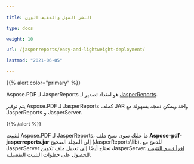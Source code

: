 ```yaml
---
  
title: النشر السهل والخفيف الوزن

type: docs

weight: 10

url: /jasperreports/easy-and-lightweight-deployment/

lastmod: "2021-06-05"

---
```




{{% alert color="primary" %}}



Aspose.PDF لـ JasperReports هو امتداد تصدير لـ [JasperReports](http://www.jaspersoft.com/jasperreports).



يتم توفير Aspose.PDF لـ JasperReports كملف JAR واحد ويمكن دمجه بسهولة مع JasperReports و JasperServer.



{{% /alert %}}



لتثبيت Aspose.PDF لـ JasperReports، ما عليك سوى نسخ ملف **Aspose-pdf-jasperreports.jar** إلى المجلد الصحيح (JasperReports\lib). للدمج مع JasperServer تحتاج أيضًا إلى تعديل ملف تكوين JasperServer. [اقرأ قسم التثبيت](/pdf/jasperreports/installation/) للحصول على خطوات التثبيت التفصيلية.